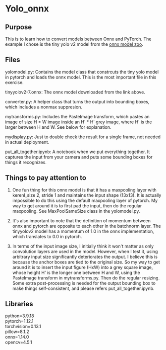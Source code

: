 # Yolo_onnx

## Purpose
This is to learn how to convert models between Onnx and PyTorch. The example I chose is the tiny yolo v2 model from the [onnx model zoo](https://github.com/onnx/models/tree/main/validated/vision/object_detection_segmentation/tiny-yolov2). 

## Files
yolomodel.py: Contains the model class that constrcuts the tiny yolo model in pytorch and loads the onnx model. This is the most important file in this exercise.

tinyyolov2-7.onnx: The onnx model downloaded from the link above.

converter.py: A helper class that turns the output into bounding boxes, which includes a nonmax suppresion.

mytransforms.py: Includes the PasteImage transform, which pastes an image of size H * W image inside an H' * H' grey image, where H' is the larger between H and W. See below for explanation.

mydisplay.py: Just to double check the result for a single frame, not needed in actual deployment.

put_all_together.ipynb: A notebook when we put everything together. It captures the input from your camera and puts some bounding boxes for things it recognizes.

## Things to pay attention to
1. One fun thing for this onnx model is that it has a maxpooling layer with kerenl_size 2, stride 1 and maintains the input shape (13x13). It is actually impossible to do this using the default maxpooling layer of pytorch. My way to get around it is to first pad the input, then do the regular maxpooling. See MaxPoolSameSize class in the yolomodel.py.

2. It's also important to note that the definition of momentum between onnx and pytorch are opposite to each other in the batchnorm layer. The tinyyolov2 model has a momentum of 1.0 in the onnx implementation, which translates to 0.0 in pytorch.

3. In terms of the input image size, I initially think it won't matter as only convolution layers are used in the model. However, when I test it, using arbitrary input size significantly deteriorates the output. I believe this is because the anchor boxes are tied to the original size. So my way to get around it is to insert the input figure (HxW) into a grey square image, whose height H' is the longer one between H and W, using the PasteImage transform in mytransforms.py. Then do the regular resizing. Some extra post-processing is needed for the output bounding box to make things self-consistent, and please refers put_all_together.ipynb.

## Libraries
python=3.9.18  
pytorch=1.12.1  
torchvision=0.13.1  
pillow=8.1.2  
onnx=1.14.0  
opencv=4.5.1
